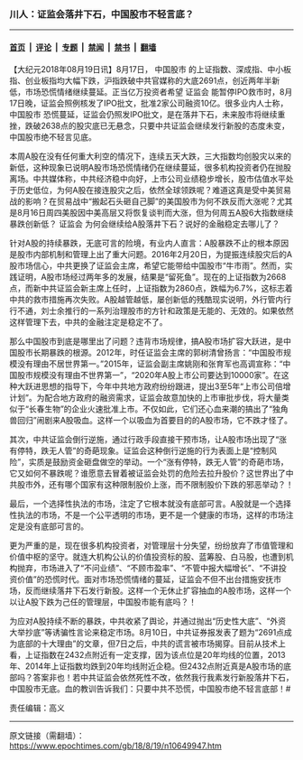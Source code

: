 ### 川人：证监会落井下石，中国股市不轻言底？

---

#### [首页](../../../..?n10649947) &nbsp;|&nbsp; [评论](../../../../../epoch-comment?n10649947) &nbsp;|&nbsp; [专题](../../../../../epoch-special?n10649947) &nbsp;|&nbsp; [禁闻](../../../../../epoch-news?n10649947) &nbsp;|&nbsp; [禁书](../../../../../books?n10649947) &nbsp;|&nbsp; [翻墙](https://github.com/gfw-breaker/nogfw/blob/master/README.md?n10649947)


<div class="post_content" id="artbody" itemprop="articleBody">
 <!-- article content begin -->
 <p>
  【大纪元2018年08月19日讯】8月17日，
  <ok href="https://www.epochtimes.com/gb/tag/%E4%B8%AD%E5%9B%BD%E8%82%A1%E5%B8%82.html">
   中国股市
  </ok>
  的上证指数、深成指、中小板指、创业板指均大幅下跌，沪指跌破中共官媒称的大底2691点，创近两年半新低，市场恐慌情绪继续蔓延。正当亿万投资者希望
  <ok href="https://www.epochtimes.com/gb/tag/%E8%AF%81%E7%9B%91%E4%BC%9A.html">
   证监会
  </ok>
  能暂停IPO救市时，8月17日晚，证监会照例核发了IPO批文，批准2家公司融资10亿。很多业内人士称，
  <ok href="https://www.epochtimes.com/gb/tag/%E4%B8%AD%E5%9B%BD%E8%82%A1%E5%B8%82.html">
   中国股市
  </ok>
  恐慌蔓延，证监会仍照发IPO批文，是在落井下石，未来股市将继续重挫，跌破2638点的股灾底已无悬念，只要中共证监会继续发行新股的态度未变，中国股市绝不轻言见底。
 </p>
 <p>
  本周A股在没有任何重大利空的情况下，连续五天大跌，三大指数均创股灾以来的新低，这种现象已说明A股市场恐慌情绪仍在继续蔓延，很多机构投资者仍在抛股离场。中共媒体称，中共经济稳中向好，上市公司业绩稳步增长，股市估值水平处于历史低位，为何A股在接连股灾之后，依然全球领跌呢？难道这真是受中美贸易战的影响？在贸易战中“搬起石头砸自己脚”的美国股市为何不跌反而大涨呢？尤其是8月16日周四美股因中美高层又将恢复谈判而大涨，但为何周五A股6大指数继续暴跌创新低？
  <ok href="https://www.epochtimes.com/gb/tag/%E8%AF%81%E7%9B%91%E4%BC%9A.html">
   证监会
  </ok>
  为何会继续给A股落井下石？说好的金融稳定去哪儿了？
 </p>
 <p>
  针对A股的持续暴跌，无底可言的险境，有业内人直言：A股暴跌不止的根本原因是股市内部机制和管理上出了重大问题。2016年2月20日，为提振连续股灾后的A股市场信心，中共更换了证监会主席，希望它能带给中国股市“牛市雨”。然而，实践证明，A股市场经过两年多的发展，结果是“留死鱼”。现在的上证指数为2668点，而新中共证监会新主席上任时，上证指数为2860点，跌幅为6.7%，这标志着中共的救市措施再次失败。A股越管越低，屡创新低的残酷现实说明，外行管内行行不通，刘士余推行的一系列治理股市的方针和政策是无能的、无效的。如果依然这样管理下去，中共的金融注定是稳定不了。
 </p>
 <p>
  那么中国股市到底是哪里出了问题？违背市场规律，搞A股市场扩容大跃进，是中国股市长期暴跌的根源。2012年，时任证监会主席的郭树清曾扬言：“中国股市规模没有理由不居世界第一。”2015年，证监会副主席姚刚和张育军也高调宣称：“中国股市规模没有理由不世界第一”，“2020年A股上市公司要达到10000家”。在这种大跃进思想的指导下，今年中共地方政府纷纷跟进，提出3至5年“上市公司倍增计划”。为配合地方政府的融资需求，证监会故意加快的上市审批步伐，将大量类似于“长春生物”的企业火速批准上市。不仅如此，它们还心血来潮的搞出了“独角兽回归”闹剧来A股吸血。这样一个以吸血为首要目的的A股市场，它不跌才怪了。
 </p>
 <p>
  其次，中共证监会倒行逆施，通过行政手段直接干预市场，让A股市场出现了“涨有停特，跌无人管”的奇葩现象。证监会这种倒行逆施的行为表面上是“控制风险”，实质是鼓励资金砸盘做空的举动。一个“涨有停特，跌无人管”的奇葩市场，它又如何不暴跌呢？谁愿意去冒着被证监会处罚的危险去拉升股价？这世界出了中共股市外，还有哪个国家有这种限制股价上涨，而不限制股价下跌的邪恶举动？！
 </p>
 <p>
  最后，一个选择性执法的市场，注定了它根本就没有底部可言。A股就是一个选择性执法的市场，不是一个公平透明的市场，更不是一个健康的市场，这样的市场注定是没有底部可言的。
 </p>
 <p>
  更为严重的是，现在很多机构投资者，对管理层十分失望，纷纷放弃了市值管理和价值中枢的坚守。就连大机构公认的价值投资标的股、蓝筹股、白马股，也遭到机构抛弃，市场进入了“不问业绩”、“不顾市盈率”、“不管中报大幅增长”、“不讲投资价值”的恐慌时代。面对市场恐慌情绪的蔓延，证监会不但不出台措施安抚市场，反而继续落井下石发行新股。这样一个无休止扩容抽血的A股市场，这样一个以让A股下跌为己任的管理层，中国股市能有底吗？！
 </p>
 <p>
  为应对A股持续不断的暴跌，中共收紧了舆论，并通过抛出“历史性大底”、“外资大举抄底”等诱骗性言论来稳定市场。8月10日，中共证券报发表了题为“2691点成为底部的十大理由”的文章，但7日之后，中共的谎言被市场揭穿。目前从技术上看，上证指数在2432点附近有一定支撑，因为该点位是20年均线的位置，2013年、2014年上证指数均跌到20年均线附近企稳。但2432点附近真是A股市场的底部吗？答案非也！若中共证监会依然死性不改，依然我行我素发行新股落井下石，中国股市无底。血的教训告诉我们：只要中共不恐慌，中国股市绝不轻言底部！#
 </p>
 <p>
  责任编辑：高义
 </p>
 <!-- article content end -->
 <div id="below_article_ad">
 </div>
</div>


---

原文链接（需翻墙）：https://www.epochtimes.com/gb/18/8/19/n10649947.htm